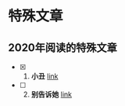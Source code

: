 # 特殊文章

## 2020年阅读的特殊文章
- [x] 1. **小丑** [link](./other/2020/小丑.md)
- [ ] 2. **别告诉她** [link](./other/2020/别告诉她.md)
